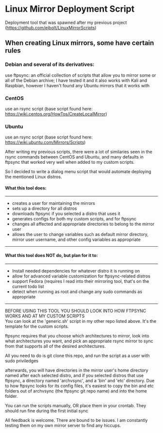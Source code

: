 # Linux Mirror Deployment Script

Deployment tool that was spawned after my previous project (https://github.com/ejbolt/LinuxMirrorScripts)

## When creating Linux mirrors, some have certain rules
### Debian and several of its derivatives:
  use ftpsync: an official collection of scripts that allow you to mirror some or all of the Debian archive;
    I have tested it and it also works with Kali and Raspbian, however I haven't found any Ubuntu mirrors that it works with
    
### CentOS
  use an rsync script (base script found here: https://wiki.centos.org/HowTos/CreateLocalMirror)

### Ubuntu
  use an rsync script (base script found here: https://wiki.ubuntu.com/Mirrors/Scripts)
  
After writing my previous scripts, there were a lot of similaries seen in the rsync commands between CentOS and Ubuntu, and many defaults in ftpsync that worked very well when added to my custom scripts.

So I decided to write a dialog menu script that would automate deploying the mentioned Linux distros.

#### What this tool does:
---
- creates a user for maintaining the mirrors
- sets up a directory for all distros
- downloads ftpsync if you selected a distro that uses it
- generates configs for both my custom scripts, and for ftpsync
- changes all affected and appropriate directories to belong to the mirror user
- allows the user to change variables such as default mirror directory, mirror user username, and other config variables as appropriate
--- 
#### What this tool does NOT do, but plan for it to:
---
- Install needed dependencies for whatever distro it is running on
- allow for advanced variable customization for ftpsync-related distros
- support Fedora (requires I read into their mirroring tool, that's on the current todo list
- detect when running as root and change any sudo commands as appropriate
---
BEFORE USING THIS TOOL YOU SHOULD LOOK INTO HOW FTPSYNC WORKS AND AT MY CUSTOM SCRIPTS  
You can look at the 'generic.sh' script in my other repo listed above.  It's the template for the custom scripts.

ftpsync requires that you choose which architectures to mirror, look into what architectures you want, and pick an appropriate rsync mirror to sync from that supports all of the desired architectures.

All you need to do is git clone this repo, and run the script as a user with sudo priviledges

afterwards, you will have directories in the mirror user's home directory named after each selected distro, and if you selected distros that use ftpsync, a directory named 'archvsync', and a 'bin' and 'etc' directory.  Due to how ftpsync looks for its config files, it's easiest to copy the bin and etc folders out of archvsync (the ftpsync git repo name) and into the home folder.

You can run the scripts manually, OR place them in your crontab.  They should run fine during the first initial sync

All feedback is welcome.  There are bound to be issues.  I am constantly testing them on my own mirror server to find any hiccups.
